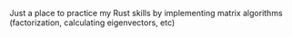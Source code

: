 Just a place to practice my Rust skills by implementing matrix algorithms (factorization, calculating eigenvectors, etc)
